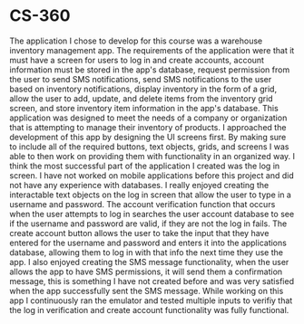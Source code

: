 # CS-360

The application I chose to develop for this course was a warehouse inventory management app.  The requirements of the application were that it must have a screen for users to log in and create accounts, account information must be stored in the app's database, request permission from the user to send SMS notifications, send SMS notifications to the user based on inventory notifications, display inventory in the form of a grid, allow the user to add, update, and delete items from the inventory grid screen, and store inventory item information in the app's database.  This application was designed to meet the needs of a company or organization that is attempting to manage their inventory of products.  I approached  the development of this app by designing the UI screens first.  By making sure to include all of the required buttons, text objects, grids, and screens I was able to then work on providing them with functionality in an organized way.  I think the most successful part of the application I created was the log in screen.  I have not worked on mobile applications before this project and did not have any experience with databases.  I really enjoyed creating the interactable text objects on the log in screen that allow the user to type in a username and password.  The account verification function that occurs when the user attempts to log in searches the user account database to see if the username and password are valid, if they are not the log in fails.  The create account button allows the user to take the input that they have entered for the username and password and enters it into the applications database, allowing them to log in with that info the next time they use the app.  I also enjoyed creating the SMS message functionality, when the user allows the app to have SMS permissions, it will send them a confirmation message, this is something I have not created before and was very satisfied when the app successfully sent the SMS message.  While working on this app I continuously ran the emulator and tested multiple inputs to verifiy that the log in verification and create account functionality was fully functional.
